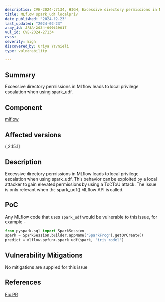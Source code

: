```yaml
---
description: CVE-2024-27134, HIGH, Excessive directory permissions in MLflow leads to local privilege escalation when using spark_udf.
title: MLflow spark_udf localpriv
date_published: "2024-02-23"
last_updated: "2024-02-23"
xray_id: JFSA-2024-000639017
vul_id: CVE-2024-27134
cvss: 
severity: high
discovered_by: Uriya Yavnieli
type: vulnerability

---
```


## Summary

Excessive directory permissions in MLflow leads to local privilege escalation when using spark_udf.

## Component

[mlflow](https://pypi.org/project/mlflow/)

## Affected versions

(,2.15.1]

## Description

Excessive directory permissions in MLflow leads to local privilege escalation when using spark_udf. This behavior can be exploited by a local attacker to gain elevated permissions by using a ToCToU attack. The issue is only relevant when the spark_udf() MLflow API is called.

## PoC

Any MLflow code that uses `spark_udf` would be vulnerable to this issue, for example -

```python
from pyspark.sql import SparkSession
spark = SparkSession.builder.appName('SparkFrog').getOrCreate()
predict = mlflow.pyfunc.spark_udf(spark, 'iris_model')
```



## Vulnerability Mitigations

No mitigations are supplied for this issue



## References

[Fix PR](https://github.com/mlflow/mlflow/pull/10874)


